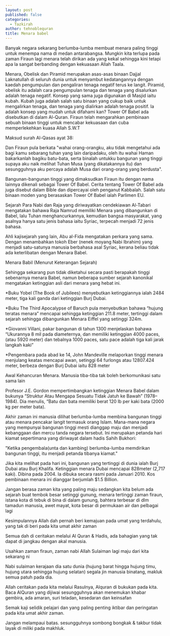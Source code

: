 ```yaml
---
layout: post
published: false
categories:
  - Tazkirah
author: tehnoblequran
title: Menara babel
---
```

Banyak negara sekarang berlumba-lumba membuat menara paling tinggi untuk menempa nama di medan antarabangsa. Mungkin kita terlupa pada zaman Firaun lagi menara telah dirikan ada yang kekal sehingga kini tetapi apa la sangat berbanding dengan kekuasaan Allah Taala.

Menara, Obelisk dan Piramid merupakan asas-asas binaan Dajjal Laknatullah di seluruh dunia untuk menyambut kedatangannya dengan kaedah pengumpulan dan pengaliran tenaga negatif terus ke langit. Piramid, obelisk itu adalah cara pengumpulan tenaga dan tenaga yang disalurkan adalah tenaga negatif. Konsep yang sama juga digunakan di Masjid iaitu kubah. Kubah juga adalah salah satu binaan yang cukup baik untuk mengalirkan tenaga, dan tenaga yang dialirkan adalah tenaga positif. Ia adalah konsep yang mudah untuk difahami kan? Tower Of Babel ada disebutkan di dalam Al-Quran. Firaun telah mengarahkan pembinaan sebuah binaan tinggi untuk mencabar kekuasaan dan cuba memperlekehkan kuasa Allah S.W.T

Maksud surah Al-Qasas ayat 38:

Dan Firaun pula berkata "wahai orang-orangku, aku tidak mengetahui ada bagi kamu sebarang tuhan yang lain daripadaku, oleh itu wahai Haman bakarkanlah bagiku batu-bata, serta binalah untukku bangunan yang tinggi supaya aku naik melihat Tuhan Musa (yang dikatakannya itu) dan sesungguhnya aku percaya adalah Musa dari orang-orang yang berdusta".

Bangunan-bangunan tinggi yang dimaksudkan Firaun itu dengan nama lainnya dikenali sebagai Tower Of Babel. Cerita tentang Tower Of Babel ada juga disebut dalam Bible dan dipercayai oleh penganut Kabbalah. Salah satu binaan moden yang berasaskan Tower Of Babel ialah Parlimen EU.

Sejarah Para Nabi dan Raja yang diriwayatkan cendekiawan Al-Tabari mengatakan bahawa Raja Namrud memiliki Menara yang dibangunkan di Babel, lalu Tuhan menghancurkannya, kemudian bangsa masyarakat, yang asalnya hanya satu jenis bahasa iaitu Syriac, terpecah menjadi 72 jenis bahasa.

Ahli kajisejarah yang lain, Abu al-Fida mengatakan perkara yang sama. Dengan menambahkan tokoh Eber (nenek moyang Nabi Ibrahim) yang menjadi satu-satunya manusia berbahasa asal Syriac, kerana beliau tidak ada keterlibatan dengan Menara Babel.

Menara Babil (Menurut Keterangan Sejarah)

Sehingga sekarang pun tidak diketahui secara pasti berapakah tinggi sebenarnya menara Babel, namun beberapa sumber sejarah kanonikal mengatakan ketinggian asli dari menara yang hebat ini.

*Buku Yobel (The Book of Jubilees) menyebutkan ketinggiannya ialah 2484 meter, tiga kali ganda dari ketinggian Burj Dubai.

*Buku The Third Apocalypse of Baruch pula menyebutkan bahawa “hujung teratas menara” mencapai sehingga ketinggian 211.8 meter, tertinggi dalam sejarah sehingga dibangunkan Menara Eiffel yang setinggi 324m.

*Giovanni Villani, pakar bangunan di tahun 1300 menjelaskan bahawa “Ukurannya 8 mil pada diameternya, dan memiliki ketinggian 4000 paces, (atau 5920 meter) dan tebalnya 1000 paces, satu pace adalah tiga kali jarak langkah kaki”

*Pengembara pada abad ke 14, John Mandeville melaporkan tinggi menara menjulang keatas mencapai awan, setinggi 64 furlongs atau 12807.424 meter, berbeza dengan Burj Dubai iaitu 828 meter

Awal Kehancuran Menara. Manusia tiba-tiba tak boleh berkomunikasi satu sama lain

Profesor J.E. Gordon mempertimbangkan ketinggian Menara Babel dalam bukunya “Struktur Atau Mengapa Sesuatu Tidak Jatuh ke Bawah” (1978–1984). Dia menulis, “Batu dan bata memiliki berat 120 lb per kaki bata (2000 kg per meter bata).

Akhir zaman ini manusia dilihat berlumba-lumba membina bangunan tinggi atau menara pencakar langit termasuk orang Islam. Mana-mana negara yang mempunyai bangunan tinggi mesti dianggap maju dan menjadi kebanggaan dan mercu tanda negara tersebut. Ini merupakan petanda hari kiamat sepertimana yang diriwayat dalam hadis Sahih Bukhori:

"Ketika pengembala(unta dan kambing) berlumba-lumba memdirikan bangunan tinggi, itu menjadi petanda tibanya kiamat."

Jika kita melihat pada hari ini, bangunan yang tertinggi di dunia ialah Burj Dubai atau Burj Khalifa. Ketinggian menara Dubai mencapai 828meter (2,717 kaki). Dibina pada 2004. Ia dibuka secara rasmi pada Januari 2010. Kos pembinaan menara ini dianggar berjumlah $1.5 Billion.

Jangan berasa zaman kita yang paling maju sedangkan kita belum ada sejarah buat tembok besar setinggi gunung, menara tertinggi zaman firaun, istana kota di tebuk di bina di dalam gunung, bahtera terbesar di dlm tamadun manusia, awet mayat, kota besar di permukaan air dan pelbagai lagi

Kesimpulannya Allah dah pernah beri kemajuan pada umat yang terdahulu, yang tak di beri pada kita umat akhir zaman 

Semua dah di ceritakan melalui Al Quran & Hadis, ada bahagian yang tak dapat di jangkau dengan akal manusia.

Usahkan zaman firaun, zaman nabi Allah Sulaiman lagi maju dari kita sekarang ni

Nabi sulaiman kerajaan dia satu dunia (hujung barat hingga hujung timu, hujung utara sehingga hujung selatan) segala jin manusia binatang, makluk semua patuh pada dia. 

Allah ceritakan pada kita melalui Rasulnya, Alquran di bukukan pada kita. Baca AlQuran yang dijiwai sesungguhnya akan menemukan khabar gembira, ada amaran, suri teladan, kesedaran dan keinsafan

Semak kaji selidik pelajari dan yang paling penting iktibar dan peringatan pada kita umat akhir zaman.

Jangan melampaui batas. sesungguhnya sombong bongkak & takbur tidak layak di miliki pada makhluk.
